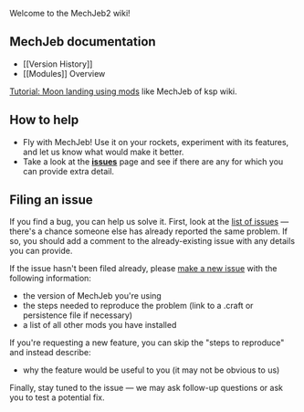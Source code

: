 Welcome to the MechJeb2 wiki!

## MechJeb documentation

* [[Version History]]
* [[Modules]] Overview

[Tutorial: Moon landing using mods](https://wiki.kerbalspaceprogram.com/wiki/Tutorial:Moon_landing_using_mods) like MechJeb of ksp wiki.

## How to help

- Fly with MechJeb! Use it on your rockets, experiment with its features, and let us know what would make it better.
- Take a look at the **[issues](https://github.com/MuMech/MechJeb2/issues)** page and see if there are any for which you can provide extra detail.

## Filing an issue
If you find a bug, you can help us solve it. First, look at the [list of issues](https://github.com/MuMech/MechJeb2/issues) &mdash; there's a chance someone else has already reported the same problem. If so, you should add a comment to the already-existing issue with any details you can provide.

If the issue hasn't been filed already, please [make a new issue](https://github.com/MuMech/MechJeb2/issues/new) with the following information:
- the version of MechJeb you're using
- the steps needed to reproduce the problem (link to a .craft or persistence file if necessary)
- a list of all other mods you have installed

If you're requesting a new feature, you can skip the "steps to reproduce" and instead describe:
- why the feature would be useful to you (it may not be obvious to us)

Finally, stay tuned to the issue &mdash; we may ask follow-up questions or ask you to test a potential fix.
